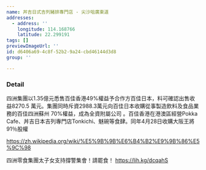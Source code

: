 ```yaml
---
name: 丼吉日式吉列豬排專門店 - 尖沙咀廣東道
addresses:
  - address: ''
    longitude: 114.168766
    latitude: 22.299191
tags: []
previewImageUrl: ''
id: d6406a69-4c8f-52b2-9a24-cbd46144d3d8
group: ''

---
```

### Detail
四洲集團以1.35億元悉售百佳香港49%權益予合作方百佳日本，料可確認出售收益8270.5 萬元。集團同時斥資2988.3萬元向百佳日本收購從事製造飲料及食品業務的百佳四洲蘇州 70%權益，成為全資附屬公司 。百佳香港在港澳區經營Pokka Cafe、丼吉日本吉列專門店Tonkichi、魅碗等食肆。同年4月28日收購大阪王將91％股權

https://zh.wikipedia.org/wiki/%E5%9B%9B%E6%B4%B2%E9%9B%86%E5%9C%98

四洲零食集團太子女支持撐警集會！請罷食！
https://lih.kg/dcqahS
